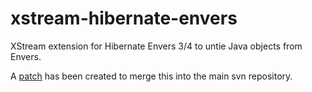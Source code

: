 xstream-hibernate-envers
========================

XStream extension for Hibernate Envers 3/4 to untie Java objects from Envers. 

A [patch](https://jira.codehaus.org/browse/XSTR-743) has been created to merge this into the main svn repository.
